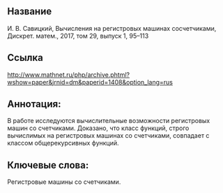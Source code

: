 ## Название

И. В. Савицкий, Вычисления на регистровых машинах сосчетчиками, Дискрет. матем., 2017, том 29, выпуск 1, 95–113

## Ссылка
http://www.mathnet.ru/php/archive.phtml?wshow=paper&jrnid=dm&paperid=1408&option_lang=rus

## Аннотация:
В работе исследуются вычислительные возможности регистровых машин со счетчиками. Доказано, что класс функций, строго вычислимых на регистровых машинах со счетчиками, совпадает с классом общерекурсивных функций.

## Ключевые слова: 
Регистровые машины со счетчиками.
